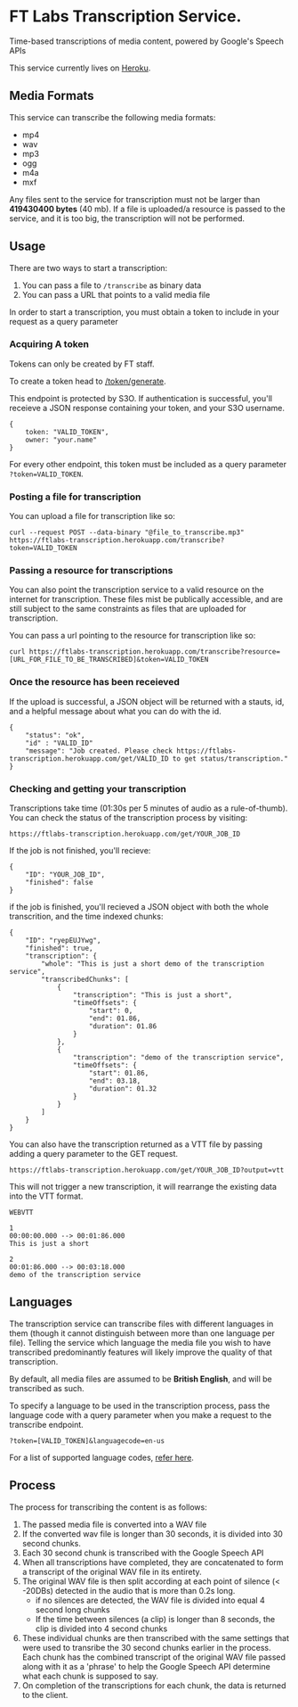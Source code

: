 # FT Labs Transcription Service.
Time-based transcriptions of media content, powered by Google's Speech APIs

This service currently lives on [Heroku](https://ftlabs-transcription.herokuapp.com).

## Media Formats

This service can transcribe the following media formats:
- mp4
- wav
- mp3
- ogg
- m4a
- mxf

Any files sent to the service for transcription must not be larger than **419430400 bytes** (40 mb). If a file is uploaded/a resource is passed to the service, and it is too big, the transcription will not be performed.

## Usage

There are two ways to start a transcription:

1. You can pass a file to `/transcribe` as binary data
2. You can pass a URL that points to a valid media file

In order to start a transcription, you must obtain a token to include in your request as a query parameter

### Acquiring A token

Tokens can only be created by FT staff. 

To create a token head to [/token/generate](https://ftlabs-transcription.herokuapp.com/token/generate).

This endpoint is protected by S3O. If authentication is successful, you'll receieve a JSON response containing your token, and your S3O username.

```
{
	token: "VALID_TOKEN",
	owner: "your.name"
}
```

For every other endpoint, this token must be included as a query parameter ```?token=VALID_TOKEN```.

### Posting a file for transcription

You can upload a file for transcription like so:

`curl --request POST --data-binary "@file_to_transcribe.mp3" https://ftlabs-transcription.herokuapp.com/transcribe?token=VALID_TOKEN`

### Passing a resource for transcriptions

You can also point the transcription service to a valid resource on the internet for transcription. These files mist be publically accessible, and are still subject to the same constraints as files that are uploaded for transcription.

You can pass a url pointing to the resource for transcription like so:

`curl https://ftlabs-transcription.herokuapp.com/transcribe?resource=[URL_FOR_FILE_TO_BE_TRANSCRIBED]&token=VALID_TOKEN`

### Once the resource has been receieved

If the upload is successful, a JSON object will be returned with a stauts, id, and a helpful message about what you can do with the id.

```
{
	"status": "ok",
	"id" : "VALID_ID"
	"message": "Job created. Please check https://ftlabs-transcription.herokuapp.com/get/VALID_ID to get status/transcription."
}
```

### Checking and getting your transcription

Transcriptions take time (01:30s per 5 minutes of audio as a rule-of-thumb). You can check the status of the transcription process by visiting:

`https://ftlabs-transcription.herokuapp.com/get/YOUR_JOB_ID`


If the job is not finished, you'll recieve:

```
{
	"ID": "YOUR_JOB_ID",
	"finished": false
}
```

if the job is finished, you'll recieved a JSON object with both the whole transcrition, and the time indexed chunks:

```
{
	"ID": "ryepEUJYwg",
	"finished": true,
	"transcription": {
		"whole": "This is just a short demo of the transcription service",
		"transcribedChunks": [
			{
				"transcription": "This is just a short",
				"timeOffsets": {
					"start": 0,
					"end": 01.86,
					"duration": 01.86
				}
			},
			{
				"transcription": "demo of the transcription service",
				"timeOffsets": {
					"start": 01.86,
					"end": 03.18,
					"duration": 01.32
				}
			}
		]
	}
}
```

You can also have the transcription returned as a VTT file by passing adding a query parameter to the GET request. 

`https://ftlabs-transcription.herokuapp.com/get/YOUR_JOB_ID?output=vtt`

This will not trigger a new transcription, it will rearrange the existing data into the VTT format.

```
WEBVTT

1
00:00:00.000 --> 00:01:86.000
This is just a short

2
00:01:86.000 --> 00:03:18.000
demo of the transcription service

```

## Languages

The transcription service can transcribe files with different languages in them (though it cannot distinguish between more than one language per file). Telling the service which language the media file you wish to have transcribed predominantly features will likely improve the quality of that transcription.

By default, all media files are assumed to be **British English**, and will be transcribed as such.

To specify a language to be used in the transcription process, pass the language code with a query parameter when you make a request to the transcribe endpoint.

`?token=[VALID_TOKEN]&languagecode=en-us`

For a list of supported language codes, [refer here](https://cloud.google.com/speech/docs/languages).

## Process

The process for transcribing the content is as follows:

1. The passed media file is converted into a WAV file
2. If the converted wav file is longer than 30 seconds, it is divided into 30 second chunks.
3. Each 30 second chunk is transcribed with the Google Speech API
4. When all transcriptions have completed, they are concatenated to form a transcript of the original WAV file in its entirety.
5. The original WAV file is then split according at each point of silence (< -20DBs) detected in the audio that is more than 0.2s long.
	- if no silences are detected, the WAV file is divided into equal 4 second long chunks
	- If the time between silences (a clip) is longer than 8 seconds, the clip is divided into 4 second chunks
6. These individual chunks are then transcribed with the same settings that were used to transribe the 30 second chunks earlier in the process. Each chunk has the combined transcript of the original WAV file passed along with it as a 'phrase' to help the Google Speech API determine what each chunk is supposed to say.
7. On completion of the transcriptions for each chunk, the data is returned to the client.
